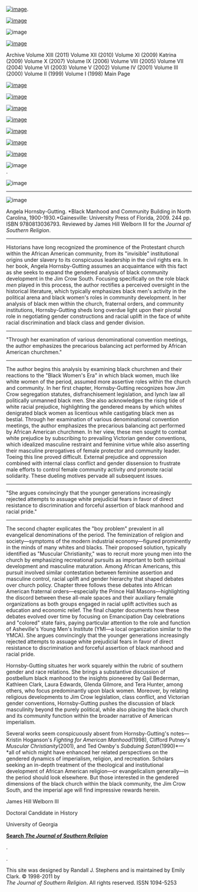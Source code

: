 [![image](../index_top_logo_.jpg)](http://jsr.fsu.edu/).

[![image](../index_top.jpg)](http://jsr.fsu.edu/)

![image](../../production/page_2_strip.jpg)

[![image](../New_Vol_13.png)](Front13.html)

Archive Volume XIII (2011) Volume XII (2010) Volume XI (2009) Katrina
(2009) Volume X (2007) Volume IX (2006) Volume VIII (2005) Volume VII
(2004) Volume VI (2003) Volume V (2002) Volume IV (2001) Volume III
(2000) Volume II (1999) Volume I (1998) Main Page

[![image](../page_2_link_4_mast.jpg)](http://jsr.fsu.edu/ed.htm)

[![image](../page_2_link_5_ed_policies.jpg)](http://jsr.fsu.edu/mission.htm)

[![image](../page_2_link_6_article_sub.jpg)](http://jsr.fsu.edu/submit.htm)

[![image](../page_2_link_7_book_rev.jpg)](http://jsr.fsu.edu/reviews.htm)

[![image](../page_2_link_8_hill_award.jpg)](http://jsr.fsu.edu/award.htm)

[![image](../page_2_link_9_advertisers.jpg)](http://jsr.fsu.edu/ads.htm)

[![image](../page_2_link_99_email.jpg)](mailto:aremillard@francis.edu)

![image](../../production/page_2_width_line_side.jpg) \
.

![image](../../production/page_2_width_line_top.jpg)

* * * * *

![image](Reviews/BlackManhood.jpg)

Angela Hornsby-Gutting. *Black Manhood and Community Building in North
Carolina, 1900-1930.*Gainesville: University Press of Florida, 2009. 244
pp. ISBN 9780813036793. Reviewed by James Hill Welborn III for the
*Journal of Southern Religion*.

* * * * *

Historians have long recognized the prominence of the Protestant church
within the African American community, from its "invisible"
institutional origins under slavery to its conspicuous leadership in the
civil rights era. In her book, Angela Hornsby-Gutting assumes an
acquaintance with this fact as she seeks to expand the gendered analysis
of black community development in the Jim Crow South. Focusing
specifically on the role black *men* played in this process, the author
rectifies a perceived oversight in the historical literature, which
typically emphasizes black men's activity in the political arena and
black women's roles in community development. In her analysis of black
men within the church, fraternal orders, and community institutions,
Hornsby-Gutting sheds long overdue light upon their pivotal role in
negotiating gender constructions and racial uplift in the face of white
racial discrimination and black class and gender division.

* * * * *

"Through her examination of various denominational convention meetings,
the author emphasizes the precarious balancing act performed by African
American churchmen."

* * * * *

The author begins this analysis by examining black churchmen and their
reactions to the "Black Women's Era" in which black women, much like
white women of the period, assumed more assertive roles within the
church and community. In her first chapter, Hornsby-Gutting recognizes
how Jim Crow segregation statutes, disfranchisement legislation, and
lynch law all politically unmanned black men. She also acknowledges the
rising tide of white racial prejudice, highlighting the gendered means
by which whites denigrated black women as licentious while castigating
black men as bestial. Through her examination of various denominational
convention meetings, the author emphasizes the precarious balancing act
performed by African American churchmen. In her view, these men sought
to combat white prejudice by subscribing to prevailing Victorian gender
conventions, which idealized masculine restraint and feminine virtue
while also asserting their masculine prerogatives of female protector
and community leader. Toeing this line proved difficult. External
prejudice and oppression combined with internal class conflict and
gender dissension to frustrate male efforts to control female community
activity *and* promote racial solidarity. These dueling motives pervade
all subsequent issues.

* * * * *

"She argues convincingly that the younger generations increasingly
rejected attempts to assuage white prejudicial fears in favor of direct
resistance to discrimination and forceful assertion of black manhood and
racial pride."

* * * * *

The second chapter explicates the "boy problem" prevalent in all
evangelical denominations of the period. The feminization of religion
and society—symptoms of the modern industrial economy—figured
prominently in the minds of many whites and blacks. Their proposed
solution, typically identified as "Muscular Christianity," was to
recruit more young men into the church by emphasizing recreational
pursuits as important to both spiritual development and masculine
maturation. Among African Americans, this pursuit involved similar
contestation between feminine assertion and masculine control, racial
uplift and gender hierarchy that shaped debates over church policy.
Chapter three follows these debates into African American fraternal
orders—especially the Prince Hall Masons—highlighting the discord
between these all-male spaces and their auxiliary female organizations
as both groups engaged in racial uplift activities such as education and
economic relief. The final chapter documents how these debates evolved
over time by focusing on Emancipation Day celebrations and "colored"
state fairs, paying particular attention to the role and function of
Asheville's Young Men's Institute (YMI—a local organization similar to
the YMCA). She argues convincingly that the younger generations
increasingly rejected attempts to assuage white prejudicial fears in
favor of direct resistance to discrimination and forceful assertion of
black manhood and racial pride.

Hornsby-Gutting situates her work squarely within the rubric of southern
gender and race relations. She brings a substantive discussion of
postbellum black manhood to the insights pioneered by Gail Bederman,
Kathleen Clark, Laura Edwards, Glenda Gilmore, and Tera Hunter, among
others, who focus predominantly upon black women. Moreover, by relating
religious developments to Jim Crow legislation, class conflict, and
Victorian gender conventions, Hornsby-Gutting pushes the discussion of
black masculinity beyond the purely political, while also placing the
black church and its community function within the broader narrative of
American imperialism.

Several works seem conspicuously absent from Hornsby-Gutting's
notes—Kristin Hoganson's *Fighting for American Manhood*(1998), Clifford
Putney's *Muscular Christianity*(2001), and Ted Ownby's *Subduing
Satan*(1990)*—*all of which might have enhanced her related perspectives
on the gendered dynamics of imperialism, religion, and recreation.
Scholars seeking an in-depth treatment of the theological and
institutional development of African American religion—or evangelicalism
generally—in the period should look elsewhere. But those interested in
the gendered dimensions of the black church within the black community,
the Jim Crow South, and the imperial age will find impressive rewards
herein.

James Hill Welborn III

Doctoral Candidate in History

University of Georgia

**[Search *The Journal of Southern
Religion*](http://jsr.fsu.edu/search.htm)**

.

.

This site was designed by Randall J. Stephens and is maintained by Emily
Clark. © 1998-2011 by \
 *The Journal of Southern Religion*. All rights reserved. ISSN 1094-5253
